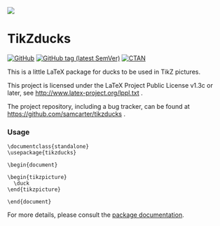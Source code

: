 ![](https://raw.githubusercontent.com/samcarter/tikzducks/main/icon.png)

# TikZducks

[![GitHub](https://img.shields.io/github/license/samcarter/tikzducks.svg?color=blue)](http://www.latex-project.org/lppl.txt)
[![GitHub tag (latest SemVer)](https://img.shields.io/github/tag/samcarter/tikzducks.svg?label=current%20version)](https://github.com/samcarter/tikzducks/releases/latest)
[![CTAN](https://img.shields.io/ctan/v/tikzducks.svg)](https://ctan.org/pkg/tikzducks)

This is a little LaTeX package for ducks to be used in TikZ pictures.

This project is licensed under the LaTeX Project Public License v1.3c or later, see http://www.latex-project.org/lppl.txt . 

The project repository, including a bug tracker, can be found at https://github.com/samcarter/tikzducks .

### Usage

``````
\documentclass{standalone}
\usepackage{tikzducks}

\begin{document}

\begin{tikzpicture}
  \duck
\end{tikzpicture}

\end{document}
``````

For more details, please consult the [package documentation](https://github.com/samcarter/tikzducks/blob/main/documentation.pdf).
